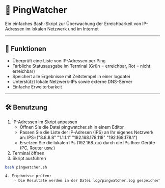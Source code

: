 # 📡 PingWatcher

Ein einfaches Bash-Skript zur Überwachung der Erreichbarkeit von IP-Adressen im lokalen Netzwerk und im Internet


---


## 🚀 Funktionen

- Überprüft eine Liste von IP-Adressen per Ping
- Farbliche Statusausgabe im Terminal (Grün = erreichbar, Rot = nicht erreichbar)
- Speichert alle Ergebnisse mit Zeitstempel in einer logdatei
- Unterstützt lokale Netzwerk-IPs sowie externe DNS-Server
- Einfache Erweiterbarkeit


---


## 🛠️ Benutzung

1. IP-Adressen im Skript anpassen
   - Öffnen Sie die Datei pingwatcher.sh in einem Editor
   - Passen Sie die Liste der IP-Adresen (IPS) an Ihr eigenes Netzwerk an:
     IPS=("8.8.8.8" "1.1.1.1" "192.168.178.118" "192.168.178.1")
   - Ersetzen Sie die lokalen IPs (192.168.x.x) durch die IPs Ihrer Geräte (PC, Router usw.) 
2. Terminal öffnen
3. Skript ausführen

```bash
bash pingwatcher.sh

4. Ergebnisse prüfen:
    - Die Resultate werden in der Datei log/pingwatcher.log gespeichert